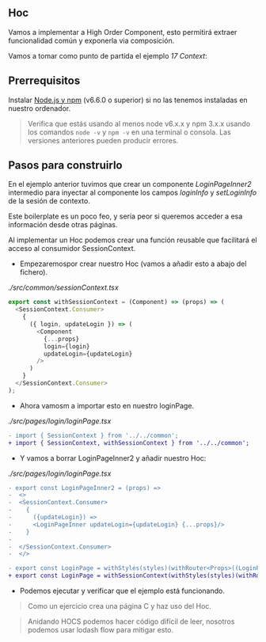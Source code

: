 ## Hoc

Vamos a implementar a High Order Component, esto permitirá extraer funcionalidad común y exponerla via composición.

Vamos a tomar como punto de partida el ejemplo _17 Context_:

## Prerrequisitos

Instalar [Node.js y npm](https://nodejs.org/en/) (v6.6.0 o superior) si no las tenemos instaladas en nuestro ordenador.

> Verifica que estás usando al menos node v6.x.x y npm 3.x.x usando los comandos `node -v` y `npm -v` en una terminal o consola. Las versiones anteriores pueden producir errores.

## Pasos para construirlo

En el ejemplo anterior tuvimos que crear un componente _LoginPageInner2_ intermedio para inyectar al componente los campos _loginInfo_ y _setLoginInfo_ de la sesión de contexto.

Este boilerplate es un poco feo, y sería peor si queremos acceder a esa información desde otras páginas.

Al implementar un Hoc podemos crear una función reusable que facilitará el acceso al consumidor SessionContext.

- Empezaremospor crear nuestro Hoc (vamos a añadir esto a abajo del fichero).

_./src/common/sessionContext.tsx_

```javascript
export const withSessionContext = (Component) => (props) => (
  <SessionContext.Consumer>
    {
      ({ login, updateLogin }) => (
        <Component
          {...props}
          login={login}
          updateLogin={updateLogin}
        />
      )
    }
  </SessionContext.Consumer>
);
```

- Ahora vamosm a importar esto en nuestro loginPage.

_./src/pages/login/loginPage.tsx_

```diff
- import { SessionContext } from '../../common';
+ import { SessionContext, withSessionContext } from '../../common';
```

- Y vamos a borrar LoginPageInner2 y añadir nuestro Hoc:

_./src/pages/login/loginPage.tsx_

```diff
- export const LoginPageInner2 = (props) =>
-  <>
-  <SessionContext.Consumer>
-    {
-      ({updateLogin}) =>
-      <LoginPageInner updateLogin={updateLogin} {...props}/>
-    }
-
-  </SessionContext.Consumer>
-  </>

- export const LoginPage = withStyles(styles)(withRouter<Props>((LoginPageInner2)));
+ export const LoginPage = withSessionContext(withStyles(styles)(withRouter<Props>((LoginPageInner))));
```

- Podemos ejecutar y verificar que el ejemplo está funcionando.

> Como un ejercicio crea una página C y haz uso del Hoc.

> Anidando HOCS podemos hacer código difícil de leer, nosotros podemos usar lodash flow para mitigar esto.